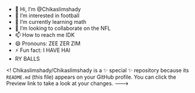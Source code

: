 - 👋 Hi, I’m @Chikaslimshady
- 👀 I’m interested in football
- 🌱 I’m currently learning math
- 💞️ I’m looking to collaborate on the NFL
- 📫 How to reach me IDK
- 😄 Pronouns: ZEE ZER ZIM
- ⚡ Fun fact: I HAVE HAI
- RY BALLS

<!
Chikaslimshady/Chikaslimshady is a ✨ special ✨ repository because its `README.md` (this file) appears on your GitHub profile.
You can click the Preview link to take a look at your changes.
--->
